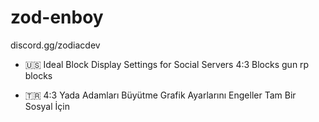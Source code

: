 # zod-enboy
discord.gg/zodiacdev

- 🇺🇸 Ideal Block Display Settings for Social Servers 4:3 Blocks gun rp blocks

- 🇹🇷 4:3 Yada Adamları Büyütme Grafik Ayarlarını Engeller Tam Bir Sosyal İçin

